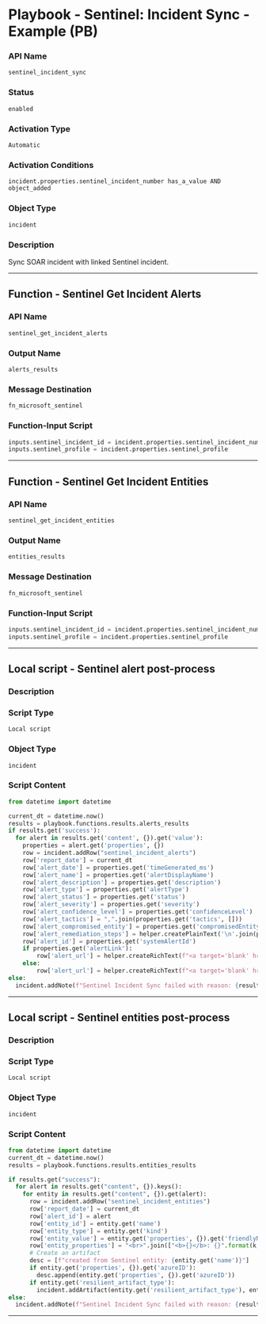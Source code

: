<!--
    DO NOT MANUALLY EDIT THIS FILE
    THIS FILE IS AUTOMATICALLY GENERATED WITH resilient-sdk codegen
    Generated with resilient-sdk v51.0.1.0.695
-->

# Playbook - Sentinel: Incident Sync - Example (PB)

### API Name
`sentinel_incident_sync`

### Status
`enabled`

### Activation Type
`Automatic`

### Activation Conditions
`incident.properties.sentinel_incident_number has_a_value AND object_added`

### Object Type
`incident`

### Description
Sync SOAR incident with linked Sentinel incident.


---
## Function - Sentinel Get Incident Alerts

### API Name
`sentinel_get_incident_alerts`

### Output Name
`alerts_results`

### Message Destination
`fn_microsoft_sentinel`

### Function-Input Script
```python
inputs.sentinel_incident_id = incident.properties.sentinel_incident_number
inputs.sentinel_profile = incident.properties.sentinel_profile
```

---
## Function - Sentinel Get Incident Entities

### API Name
`sentinel_get_incident_entities`

### Output Name
`entities_results`

### Message Destination
`fn_microsoft_sentinel`

### Function-Input Script
```python
inputs.sentinel_incident_id = incident.properties.sentinel_incident_number
inputs.sentinel_profile = incident.properties.sentinel_profile
```

---

## Local script - Sentinel alert post-process

### Description


### Script Type
`Local script`

### Object Type
`incident`

### Script Content
```python
from datetime import datetime

current_dt = datetime.now()
results = playbook.functions.results.alerts_results
if results.get('success'):
  for alert in results.get('content', {}).get('value'):
    properties = alert.get('properties', {})
    row = incident.addRow("sentinel_incident_alerts")
    row['report_date'] = current_dt
    row['alert_date'] = properties.get('timeGenerated_ms')
    row['alert_name'] = properties.get('alertDisplayName')
    row['alert_description'] = properties.get('description')
    row['alert_type'] = properties.get('alertType')
    row['alert_status'] = properties.get('status')
    row['alert_severity'] = properties.get('severity')
    row['alert_confidence_level'] = properties.get('confidenceLevel')
    row['alert_tactics'] = ",".join(properties.get('tactics', []))
    row['alert_compromised_entity'] = properties.get('compromisedEntity')
    row['alert_remediation_steps'] = helper.createPlainText('\n'.join(properties.get('remediationSteps', [])))
    row['alert_id'] = properties.get('systemAlertId')
    if properties.get('alertLink'):
        row['alert_url'] = helper.createRichText(f"<a target='blank' href='{properties.get('alertLink')}'>Alert Link</a>")
    else:
        row['alert_url'] = helper.createRichText(f"<a target='blank' href='https://security.microsoft.com/alerts/{properties.get('systemAlertId')}'>Alert Link</a>")
else:
  incident.addNote(f"Sentinel Incident Sync failed with reason: {results.get('reason')}")
```

---
## Local script - Sentinel entities post-process

### Description


### Script Type
`Local script`

### Object Type
`incident`

### Script Content
```python
from datetime import datetime
current_dt = datetime.now()
results = playbook.functions.results.entities_results

if results.get("success"):
  for alert in results.get("content", {}).keys():
    for entity in results.get("content", {}).get(alert):
      row = incident.addRow("sentinel_incident_entities")
      row['report_date'] = current_dt
      row['alert_id'] = alert
      row['entity_id'] = entity.get('name')
      row['entity_type'] = entity.get('kind')
      row['entity_value'] = entity.get('properties', {}).get('friendlyName')
      row['entity_properties'] = "<br>".join(["<b>{}</b>: {}".format(k, v) for k, v in entity.get('properties', {}).items()])
      # Create an artifact
      desc = [f"created from Sentinel entity: {entity.get('name')}"]
      if entity.get('properties', {}).get('azureID'):
        desc.append(entity.get('properties', {}).get('azureID'))
      if entity.get('resilient_artifact_type'):
        incident.addArtifact(entity.get('resilient_artifact_type'), entity.get('resilient_artifact_value'), "\n".join(desc))
else:
  incident.addNote(f"Sentinel Incident Sync failed with reason: {results.get('reason')}")
```

---

